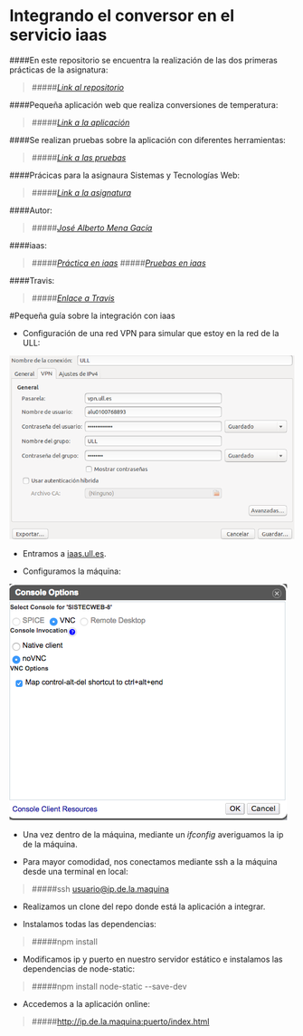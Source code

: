 # Integrando el conversor en el servicio iaas

####En este repositorio se encuentra la realización de las dos primeras prácticas de la asignatura:
>#####[_Link al repositorio_](https://github.com/alu0100768893/ConversorDeTemperatura/tree/iaas)

####Pequeña aplicación web que realiza conversiones de temperatura:
>#####[_Link a la aplicación_](http://alu0100768893.github.io/ConversorDeTemperatura/)

####Se realizan pruebas sobre la aplicación con diferentes herramientas:
>#####[_Link a las pruebas_](http://alu0100768893.github.io/ConversorDeTemperatura/tests/index.html)

####Prácicas para la asignaura Sistemas y Tecnologías Web:
>#####[_Link a la asignatura_](http://eguia.ull.es/etsii/query.php?codigo=139264512)

####Autor:
>#####[_José Alberto Mena Gacía_](http://alu0100768893.github.io)

####iaas:
>#####[_Práctica en iaas_](http://10.6.128.77:8080/index.html)
>#####[_Pruebas en iaas_](http://10.6.128.77:8080/tests/index.html)

####Travis:
>#####[_Enlace a Travis_](https://travis-ci.org/alu0100768893/ConversorDeTemperatura.svg?branch=P3)


#Pequeña guía sobre la integración con iaas

* Configuración de una red VPN para simular que estoy en la red de la ULL:

![Configuración de la VPN](configurarvpn.png)

* Entramos a [iaas.ull.es](iaas.ull.es).

* Configuramos la máquina:

![Opciones de la Consola](novncconsoleoptions.png)

* Una vez dentro de la máquina, mediante un _ifconfig_ averiguamos la ip de la máquina.
 
* Para mayor comodidad, nos conectamos mediante ssh a la máquina desde una terminal en local:
>#####ssh usuario@ip.de.la.maquina

* Realizamos un clone del repo donde está la aplicación a integrar.

* Instalamos todas las dependencias:
>#####npm install

* Modificamos ip y puerto en nuestro servidor estático e instalamos las dependencias de node-static:
>#####npm install node-static --save-dev

* Accedemos a la aplicación online:
>#####http://ip.de.la.maquina:puerto/index.html
